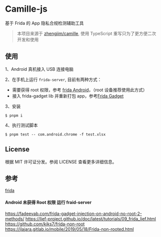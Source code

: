 # Camille-js

基于 Frida 的 App 隐私合规检测辅助工具

> 本项目来源于 [zhengjim/camille](https://github.com/zhengjim/camille), 使用 TypeScript 重写只为了更方便二次开发和使用

## 使用

1、Android 真机接入 USB 连接电脑

2、在手机上运行 `frida-server`, 目前有两种方式：
- 需要获得 root 权限，参考 [frida Android](https://frida.re/docs/android/)，（root 设备推荐使用此方式）
- 接入 frida-gadget lib 并重新打包 app，参考[Frida Gadget](https://frida.re/docs/gadget/)

3、安装

```shell
$ pnpm i
```

4、执行测试脚本

```shell
$ pnpm test -- com.android.chrome -f test.xlsx
```

## License

根据 MIT 许可证分发。参阅 LICENSE 查看更多详细信息。

## 参考

[frida](https://frida.re)

#### Android 未获得 Root 权限 运行 fraid-server

https://fadeevab.com/frida-gadget-injection-on-android-no-root-2-methods/
https://lief-project.github.io/doc/latest/tutorials/09_frida_lief.html
https://github.com/kiks7/frida-non-root
https://jlajara.gitlab.io/mobile/2019/05/18/Frida-non-rooted.html
